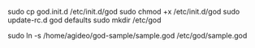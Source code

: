 sudo cp god.init.d /etc/init.d/god
sudo chmod +x /etc/init.d/god
sudo update-rc.d god defaults
sudo mkdir /etc/god

sudo ln -s /home/agideo/god-sample/sample.god /etc/god/sample.god